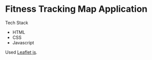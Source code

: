 # Fitness Tracking Map Application

Tech Stack

- HTML
- CSS
- Javascript

Used [Leaflet js](https://leafletjs.com/).
